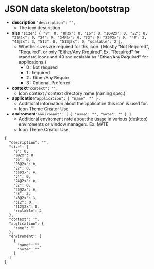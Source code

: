 # JSON data skeleton/bootstrap

- **description** `"description": "",`
  - The icon description
- **size** `"size": { "8": 0, "8@2x": 0, "16": 0, "16@2x": 0, "22": 0, "22@2x": 0, "24": 0, "24@2x": 0, "32": 0, "32@2x": 0, "48": 2, "48@2x": 3, "512": 0, "512@2x": 0, "scalable": 2 },`
  - Whether sizes are required for this icon. ( Mostly "Not Required", "Required", or only "Either/Any Required". Ex. "Required" for standard icons and 48 and scalable as "Either/Any Required" for applications.)
    - 0 : Not required
    - 1 : Required
    - 2 : Either/Any Require
    - 3 : Optional, Preferred
- **context**`"context": "",`
  - Icon context / context directory name (naming spec.)
- **application**`"application": { "name": "" },`
  - Additional information about the application this icon is used for. 
  - Icon Theme Creator Use
- **enviroment**`"enviroment": [ { "name": "", "note": "" } ]`
  - Additional enviroment note about the usage in various (desktop) enviroments or window managers. Ex. MATE
  - Icon Theme Creator Use


```
{
  "description": "",
  "size": {
    "8": 0,
    "8@2x": 0,
    "16": 0,
    "16@2x": 0,
    "22": 0,
    "22@2x": 0,
    "24": 0,
    "24@2x": 0,
    "32": 0,
    "32@2x": 0,
    "48": 2,
    "48@2x": 3,
    "512": 0,
    "512@2x": 0,
    "scalable": 2
  },
  "context": "",
  "application": {
    "name": ""
  },
  "enviroment": [
    {
      "name": "",
      "note": ""
    }
  ]
}
```
